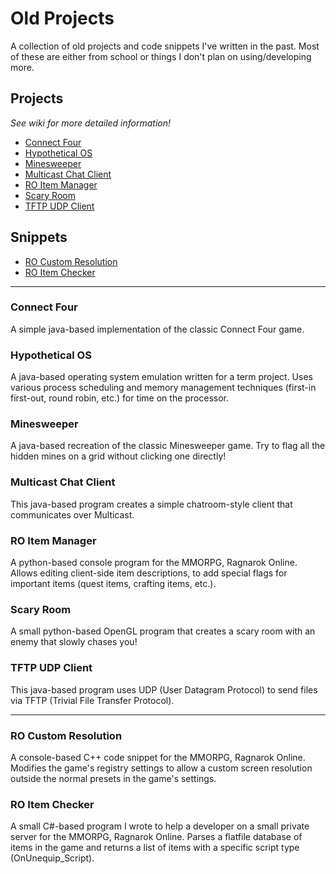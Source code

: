 # Old Projects

A collection of old projects and code snippets I've written in the past. Most of these are either from school or things I don't plan on using/developing more.

## Projects

*See wiki for more detailed information!*

- [Connect Four](#connect-four)
- [Hypothetical OS](#hypothetical-os)
- [Minesweeper](#minesweeper)
- [Multicast Chat Client](#multicast-chat-client)
- [RO Item Manager](#ro-item-manager)
- [Scary Room](#scary-room)
- [TFTP UDP Client](#tftp-udp-client)


## Snippets

- [RO Custom Resolution](#ro-custom-resolution)
- [RO Item Checker](#ro-item-checker)

---

### Connect Four
A simple java-based implementation of the classic Connect Four game.

### Hypothetical OS
A java-based operating system emulation written for a term project. Uses various process scheduling and memory management techniques (first-in first-out, round robin, etc.) for time on the processor.

### Minesweeper
A java-based recreation of the classic Minesweeper game. Try to flag all the hidden mines on a grid without clicking one directly!

### Multicast Chat Client
This java-based program creates a simple chatroom-style client that communicates over Multicast.

### RO Item Manager
A python-based console program for the MMORPG, Ragnarok Online. Allows editing client-side item descriptions, to add special flags for important items (quest items, crafting items, etc.).

### Scary Room
A small python-based OpenGL program that creates a scary room with an enemy that slowly chases you!

### TFTP UDP Client
This java-based program uses UDP (User Datagram Protocol) to send files via TFTP (Trivial File Transfer Protocol).

---

### RO Custom Resolution
A console-based C++ code snippet for the MMORPG, Ragnarok Online. Modifies the game's registry settings to allow a custom screen resolution outside the normal presets in the game's settings.

### RO Item Checker
A small C#-based program I wrote to help a developer on a small private server for the MMORPG, Ragnarok Online. Parses a flatfile database of items in the game and returns a list of items with a specific script type (OnUnequip_Script).
